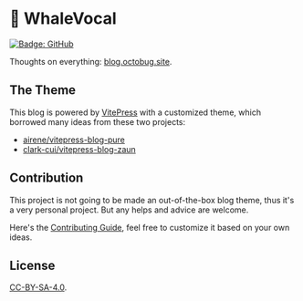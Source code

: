 # 🐳 WhaleVocal

[![Badge: GitHub](https://github.com/Octobug/blog/actions/workflows/deploy.yml/badge.svg)](https://github.com/Octobug/blog/actions)

Thoughts on everything: [blog.octobug.site](https://blog.octobug.site/).

## The Theme

This blog is powered by [VitePress](https://vitepress.dev/) with a customized theme, which borrowed many ideas from these two projects:

- [airene/vitepress-blog-pure](https://github.com/airene/vitepress-blog-pure)
- [clark-cui/vitepress-blog-zaun](https://github.com/clark-cui/vitepress-blog-zaun)

## Contribution

This project is not going to be made an out-of-the-box blog theme, thus it's a very personal project. But any helps and advice are welcome.

Here's the [Contributing Guide](./.github/contributing.md), feel free to customize it based on your own ideas.

## License

[CC-BY-SA-4.0](./LICENSE).
